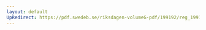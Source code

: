 ```yaml
---
layout: default
UpRedirect: https://pdf.swedeb.se/riksdagen-volumeG-pdf/199192/reg_199192/reg_199192_0818.pdf
---
```

